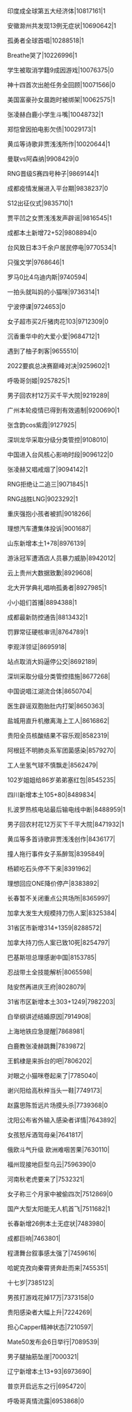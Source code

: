 印度成全球第五大经济体|10817161|1

安徽滁州共发现13例无症状|10690642|1

孤勇者全球首唱|10288518|1

Breathe哭了|10226996|1

学生被取消学籍9成因游戏|10076375|0

神十四首次出舱任务全回顾|10071566|0

美国富豪孙女晨跑时被绑架|10062575|1

张凌赫白鹿小学生斗嘴|10048732|1

郑恺曾因拍电影欠债|10029173|1

黄瓜等诗歌非贾浅浅所作|10020644|1

曼联vs阿森纳|9908429|0

RNG晋级S赛四号种子|9869144|1

成都疫情发展进入平台期|9838237|0

S12出征仪式|9835710|1

贾平凹之女贾浅浅发声辟谣|9816545|1

成都本土新增72+52|9808894|0

台风致日本3千余户居民停电|9770534|1

只强文学|9768646|1

罗马0比4乌迪内斯|9740594|

一拍头就叫妈的小猫咪|9736314|1

宁波停课|9724653|0

女子超市买2斤猪肉花103|9712309|0

沉香重华中的大爱小爱|9684712|1

遇到了柚子刺客|9655510|

2022要疯总决赛巅峰对决|9259602|1

呼吸哥剑姬|9257825|1

男子回农村12万买千平大院|9219289|

广州本轮疫情已得到有效遏制|9200690|1

张含韵cos紫霞|9127925|

深圳龙华采取分级分类管控|9108010|

中国进入台风核心影响时段|9096122|0

张凌赫又唱戒烟了|9094142|1

RNG拒绝让二追三|9071845|1

RNG战胜LNG|9023292|1

重庆强抱小孩者被抓|9018266|

理想汽车遭集体投诉|9001687|

山东新增本土1+78|8976139|

游泳冠军遭酒店人员暴力威胁|8942012|

云上贵州大数据致歉|8929608|

北大开学典礼唱响孤勇者|8927985|1

小小姐们首播|8894388|1

成都最新防控通告|8813432|1

罚罪常征硬核审讯|8764789|1

李观洋领证|8695918|

站点取消大妈逼停公交|8692189|

深圳采取分级分类管控措施|8677268|

中国说唱江湖流合体|8650704|

医生辟谣双胞胎肚内打架|8650363|

盐城用直升机撤离海上工人|8616862|

贵阳全员核酸结果不容乐观|8582319|

阿根廷不明肺炎系军团菌感染|8579270|

工人坐氢气球不慎飘走|8562479|

102岁姐姐给86岁弟弟塞红包|8545235|

四川新增本土105+80|8489834|

扎波罗热核电站最后输电线中断|8488959|1

男子回农村花12万买下千平大院|8471932|1

黄瓜等多首诗歌非贾浅浅创作|8436177|

撞人拖行事件女子系醉驾|8395849|

杨颖吃石头停不下来|8391962|

理想回应ONE降价停产|8383892|

长春暂不关闭重点公共场所|8365997|

加拿大发生大规模持刀伤人案|8325384|

31省区市新增314+1359|8288572|

加拿大持刀伤人案已致10死|8254797|

巴基斯坦总理感谢中国|8153785|

忍战带土全技能解析|8065598|

陆安然再进庆王府|8028079|

31省市区新增本土303+1249|7982203|

白举纲讲述结婚原因|7914908|

上海地铁应急提醒|7868981|

白鹿教张凌赫跳舞|7839872|

王鹤棣是来拆台的吧|7806202|

对眼之小猫咪卷起来了|7785040|

谢兴阳给高秋梓当头一鞋|7749173|

赵露思陈哲远片场摸头杀|7739368|0

沈阳公布省外输入感染者详情|7643892|

女孩怒斥酒驾母亲|7641817|

俄欧斗气升级 欧洲难咽苦果|7630110|

福州现接地巨型乌云|7596390|0

河南秋老虎要来了|7532321|

女子称三个月家中被偷四次|7512869|0

国产大型太阳能无人机首飞|7511682|1

长春新增26例本土无症状|7483980|

成都巨响|7463801|

程潇舞台叙事感太强了|7459616|

哈妮克孜向秦霄贤奔赴而来|7455351|

十七岁|7385123|

男孩打游戏花掉17万|7373158|0

贵阳感染者大幅上升|7224269|

担心Capper精神状态|7210597|

Mate50发布会6日举行|7089539|

男子腿抽筋坠崖|7000321|

辽宁新增本土13+93|6973690|

普京开启远东之行|6954720|

呼吸哥真情流露|6953868|0

